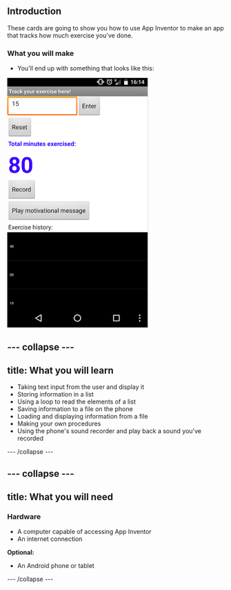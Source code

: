 ## Introduction

These cards are going to show you how to use App Inventor to make an app that tracks how much exercise you've done.


### What you will make

 * You'll end up with something that looks like this:

![](images/fitnessAppScreenshot.png)

--- collapse ---
---
title: What you will learn
---

+ Taking text input from the user and display it
+ Storing information in a list
+ Using a loop to read the elements of a list
+ Saving information to a file on the phone
+ Loading and displaying information from a file
+ Making your own procedures
+ Using the phone's sound recorder and play back a sound you've recorded

--- /collapse ---

--- collapse ---
---
title: What you will need
---

### Hardware

+ A computer capable of accessing App Inventor
+ An internet connection

**Optional:**

+ An Android phone or tablet

--- /collapse ---